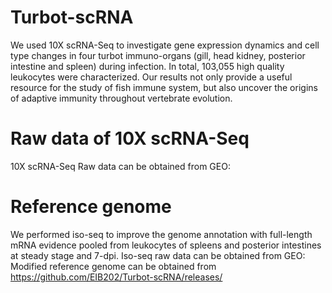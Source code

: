 # Turbot-scRNA
We used 10X scRNA-Seq to investigate gene expression dynamics and cell type changes in four turbot immuno-organs (gill, head kidney, posterior intestine and spleen) during infection. In total, 103,055 high quality leukocytes were characterized. Our results not only provide a useful resource for the study of fish immune system, but also uncover the origins of adaptive immunity throughout vertebrate evolution.

# Raw data of 10X scRNA-Seq
10X scRNA-Seq Raw data can be obtained from GEO:

# Reference genome
We performed iso-seq to improve the genome annotation with full-length mRNA evidence pooled from leukocytes of spleens and posterior intestines at steady stage and 7-dpi.
Iso-seq raw data can be obtained from GEO:
Modified reference genome can be obtained from https://github.com/EIB202/Turbot-scRNA/releases/
